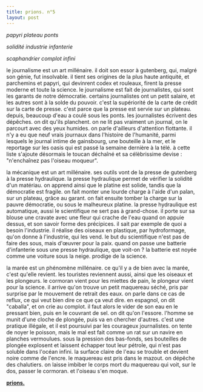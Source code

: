 ```yaml
---
title: prions. n°5
layout: post
---
```


*papyri plateau ponts*

*solidité industrie infanterie*

*scaphandrier complot infini*

le journalisme est un art millénaire. il doit son essor à gutenberg, qui, malgré son génie, fut insolvable. il tient ses origines de la plus haute antiquité, et parchemins et papyri, qui devinrent codex et rouleaux, firent la presse moderne et toute la science. le journalisme est fait de journalistes, qui sont les garants de notre démocratie. certains journalistes ont un petit salaire, et les autres sont à la solde du pouvoir. c'est la supériorité de la carte de crédit sur la carte de presse. c'est parce que la presse est servie sur un plateau. depuis, beaucoup d'eau a coulé sous les ponts. les journalistes écrivent des dépêches. on dit qu'ils planchent. on ne lit pas vraiment un journal, on le parcourt avec des yeux humides. on parle d'ailleurs d'attention flottante. il n'y a eu que neuf vrais journaux dans l'histoire de l'humanité, parmi lesquels le journal intime de gainsbourg, une bouteille à la mer, et le reportage sur les oasis qui est passé la semaine dernière à la télé. à cette liste s'ajoute désormais le toucan déchaîné et sa célèbrissime devise : "n'enchaînez pas l'oiseau moqueur".

la mécanique est un art millénaire. ses outils vont de la presse de gutenberg à la presse hydraulique. la presse hydraulique permet de vérifier la solidité d'un matériau. on apprend ainsi que le platine est solide, tandis que la démocratie est fragile. on fait monter une lourde charge à l'aide d'un palan, sur un plateau, grâce au garant. on fait ensuite tomber la charge sur la pauvre démocratie, ou sous le malheureux platine. la presse hydraulique est automatique, aussi le scientifique ne sert pas à grand-chose. il porte sur sa blouse une cravate avec une fleur qui crache de l'eau quand on appuie dessus, et son savoir forme des précipices. il sait par exemple de quoi a besoin l'industrie. il réalise des oiseaux en plastique, par hydroformage, qu'on donne à l'industrie, qui les vend. le but du scientifique n'est pas de faire des sous, mais d'œuvrer pour la paix. quand on passe une batterie d'infanterie sous une presse hydraulique, que voit-on ? la batterie est noyée comme une voiture sous la neige. prodige de la science.

la marée est un phénomène millénaire. ce qu'il y a de bien avec la marée, c'est qu'elle revient. les touristes reviennent aussi, ainsi que les oiseaux et les plongeurs. le cormoran vient pour les miettes de pain, le plongeur vient pour la science. il arrive qu'on trouve un petit maquereau séché, pris par surprise par le mouvement de retrait des eaux. on parle dans ce cas de reflux, ce qui veut bien dire ce que ça veut dire. en espagnol, on dit "caballa", et on crie au complot. il faut alors le vider de son eau en le pressant bien, puis en le couvrant de sel. on dit qu'on l'essore. l'homme se munit d'une cloche de plongée, puis va en chercher d'autres. c'est une pratique illégale, et il est poursuivi par les courageux journalistes. on tente de noyer le poisson, mais le mal est fait comme un rat sur un navire en planches vermoulues. sous la pression des bas-fonds, ses bouteilles de plongée explosent et laissent échapper tout leur pétrole, qui n'est pas soluble dans l'océan infini. la surface claire de l'eau se trouble et devient noire comme de l'encre. le maquereau est pris dans le mazout. on dépêche des chalutiers. on laisse imbiber le corps mort du maquereau qui voit, sur le dos, passer le cormoran. et l'oiseau s'en moque.

[**prions.**](../prions.html)
